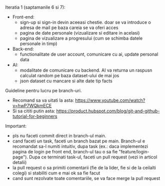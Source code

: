 Iteratia 1 (saptamanile 6 si 7): 
* Front-end:
  - sign-up si sign-in devin aceeasi chestie. doar se va introduce o adresa de mail pe baza careia se va oferi acces
  - pagina de date personale (vizualizare si editare in acelasi)
  - pagina de vizualizare a progresului (cum se schimba datele personale in timp)
* Back-end:
  - functionalitate de user account, comunicare cu ai, update personal data
* AI:
  - modalitate de comunicare cu backend. AI va returna un raspusn calculat random pe baza dataset-ului de mai jos
  - json dataset cu mancare si alte date tip facts

Guideline pentru lucru pe branch-uri.

- Recomand sa va uitati la asta: https://www.youtube.com/watch?v=hwP7WQkmECE
- Si sa cititi putin asta: https://product.hubspot.com/blog/git-and-github-tutorial-for-beginners

Important:
  - pls nu faceti commit direct in branch-ul main.
  - cand faceti un task, faceti un branch bazat pe main. Branch-ul e recomandat sa-l numiti intuitiv, dupa task (ex.: daca implementezi pagina de login pe front end, branch-ul tau o sa fie "feature/login-page"). Dupa ce terminati task-ul, faceti un pull request (vezi in articol detalii)
  - la pull request o sa primiti comentarii (fie de la lider, fie si de la ceilalti colegi) si stabiliti cum e mai ok sa fie facut
  - cand sunt rezolvate toate comentariile, se va face merge la pull request
